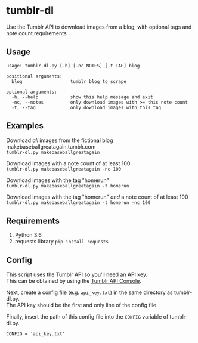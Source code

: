 # tumblr-dl
Use the Tumblr API to download images from a blog, with optional tags and note count requirements

## Usage
```
usage: tumblr-dl.py [-h] [-nc NOTES] [-t TAG] blog

positional arguments:
  blog                  tumblr blog to scrape

optional arguments:
  -h, --help            show this help message and exit
  -nc, --notes          only download images with >= this note count
  -t, --tag             only download images with this tag
```

## Examples
Download *all* images from the fictional blog makebaseballgreatagain.tumblr.com  
`tumblr-dl.py makebaseballgreatagain`  

Download images with a note count of at least 100  
`tumblr-dl.py makebaseballgreatagain -nc 100`  

Download images with the tag "homerun"  
`tumblr-dl.py makebaseballgreatagain -t homerun` 

Download images with the tag "homerun" *and* a note count of at least 100  
`tumblr-dl.py makebaseballgreatagain -t homerun -nc 100`  

## Requirements  
1. Python 3.6  
2. requests library `pip install requests`  

## Config
This script uses the Tumblr API so you'll need an API key.  
This can be obtained by using the [Tumblr API Console](https://api.tumblr.com/console).  

Next, create a config file (e.g. `api_key.txt`) in the same directory as tumblr-dl.py.  
The API key should be the first and only line of the config file.  

Finally, insert the path of this config file into the `CONFIG` variable of tumblr-dl.py.  

```CONFIG = 'api_key.txt'```

